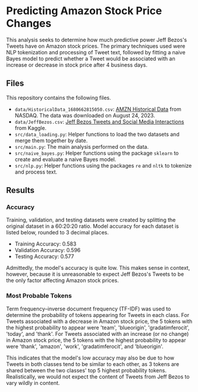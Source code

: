 # Predicting Amazon Stock Price Changes

This analysis seeks to determine how much predictive power Jeff Bezos's Tweets have on Amazon stock prices.
The primary techniques used were NLP tokenization and processing of Tweet text, followed by fitting a naive Bayes model to predict whether a Tweet would be associated with an increase or decrease in stock price after 4 business days.

## Files

This repository contains the following files.

* `data/HistoricalData_1680662815050.csv`: [AMZN Historical Data](https://www.nasdaq.com/market-activity/stocks/amzn/historical) from NASDAQ. The data was downloaded on August 24, 2023.
* `data/JeffBezos.csv`: [Jeff Bezos Tweets and Social Media Interactions](https://www.kaggle.com/datasets/thedevastator/jeff-bezos-tweets-and-social-media-interactions) from Kaggle.
* `src/data_loading.py`: Helper functions to load the two datasets and merge them together by date.
* `src/main.py`: The main analysis performed on the data.
* `src/naive_bayes.py`: Helper functions using the package `sklearn` to create and evaluate a naive Bayes model.
* `src/nlp.py`: Helper functions using the packages `re` and `nltk` to tokenize and process text.

## Results

### Accuracy

Training, validation, and testing datasets were created by splitting the original dataset in a 60:20:20 ratio. Model accuracy for each dataset is listed below, rounded to 3 decimal places.

* Training Accuracy: 0.583
* Validation Accuracy: 0.596
* Testing Accuracy: 0.577

Admittedly, the model's accuracy is quite low. This makes sense in context, however, because it is unreasonable to expect Jeff Bezos's Tweets to be the only factor affecting Amazon stock prices.

### Most Probable Tokens

Term frequency–inverse document frequency (TF-IDF) was used to determine the probability of tokens appearing for Tweets in each class.
For Tweets associated with a decrease in Amazon stock price, the 5 tokens with the highest probability to appear were 'team', 'blueorigin', 'gradatimferocit', 'today', and 'thank'.
For Tweets associated with an increase (or no change) in Amazon stock price, the 5 tokens with the highest probability to appear were 'thank', 'amazon', 'work', 'gradatimferocit', and 'blueorigin'.

This indicates that the model's low accuracy may also be due to how Tweets in both classes tend to be similar to each other, as 3 tokens are shared between the two classes' top 5 highest probability tokens.
Realistically, we would not expect the content of Tweets from Jeff Bezos to vary wildly in content.
